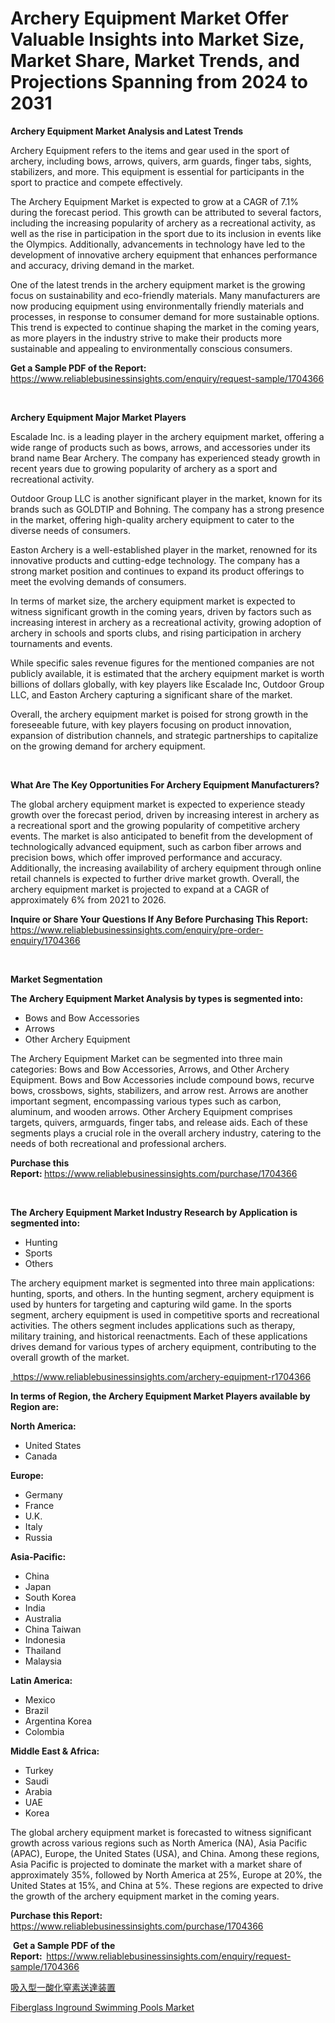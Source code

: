 <p><h1>Archery Equipment Market Offer Valuable Insights into Market Size, Market Share, Market Trends, and Projections Spanning from 2024 to 2031</h1></p><p><strong>Archery Equipment Market Analysis and Latest Trends</strong></p>
<p><p>Archery Equipment refers to the items and gear used in the sport of archery, including bows, arrows, quivers, arm guards, finger tabs, sights, stabilizers, and more. This equipment is essential for participants in the sport to practice and compete effectively.</p><p>The Archery Equipment Market is expected to grow at a CAGR of 7.1% during the forecast period. This growth can be attributed to several factors, including the increasing popularity of archery as a recreational activity, as well as the rise in participation in the sport due to its inclusion in events like the Olympics. Additionally, advancements in technology have led to the development of innovative archery equipment that enhances performance and accuracy, driving demand in the market.</p><p>One of the latest trends in the archery equipment market is the growing focus on sustainability and eco-friendly materials. Many manufacturers are now producing equipment using environmentally friendly materials and processes, in response to consumer demand for more sustainable options. This trend is expected to continue shaping the market in the coming years, as more players in the industry strive to make their products more sustainable and appealing to environmentally conscious consumers.</p></p>
<p><strong>Get a Sample PDF of the Report:&nbsp;</strong> <a href="https://www.reliablebusinessinsights.com/enquiry/request-sample/1704366">https://www.reliablebusinessinsights.com/enquiry/request-sample/1704366</a></p>
<p>&nbsp;</p>
<p><strong>Archery Equipment Major Market Players</strong></p>
<p><p>Escalade Inc. is a leading player in the archery equipment market, offering a wide range of products such as bows, arrows, and accessories under its brand name Bear Archery. The company has experienced steady growth in recent years due to growing popularity of archery as a sport and recreational activity.</p><p>Outdoor Group LLC is another significant player in the market, known for its brands such as GOLDTIP and Bohning. The company has a strong presence in the market, offering high-quality archery equipment to cater to the diverse needs of consumers.</p><p>Easton Archery is a well-established player in the market, renowned for its innovative products and cutting-edge technology. The company has a strong market position and continues to expand its product offerings to meet the evolving demands of consumers.</p><p>In terms of market size, the archery equipment market is expected to witness significant growth in the coming years, driven by factors such as increasing interest in archery as a recreational activity, growing adoption of archery in schools and sports clubs, and rising participation in archery tournaments and events.</p><p>While specific sales revenue figures for the mentioned companies are not publicly available, it is estimated that the archery equipment market is worth billions of dollars globally, with key players like Escalade Inc, Outdoor Group LLC, and Easton Archery capturing a significant share of the market.</p><p>Overall, the archery equipment market is poised for strong growth in the foreseeable future, with key players focusing on product innovation, expansion of distribution channels, and strategic partnerships to capitalize on the growing demand for archery equipment.</p></p>
<p>&nbsp;</p>
<p><strong>What Are The Key Opportunities For Archery Equipment Manufacturers?</strong></p>
<p><p>The global archery equipment market is expected to experience steady growth over the forecast period, driven by increasing interest in archery as a recreational sport and the growing popularity of competitive archery events. The market is also anticipated to benefit from the development of technologically advanced equipment, such as carbon fiber arrows and precision bows, which offer improved performance and accuracy. Additionally, the increasing availability of archery equipment through online retail channels is expected to further drive market growth. Overall, the archery equipment market is projected to expand at a CAGR of approximately 6% from 2021 to 2026.</p></p>
<p><strong>Inquire or Share Your Questions If Any Before Purchasing This Report:</strong> <a href="https://www.reliablebusinessinsights.com/enquiry/pre-order-enquiry/1704366">https://www.reliablebusinessinsights.com/enquiry/pre-order-enquiry/1704366</a></p>
<p>&nbsp;</p>
<p><strong>Market Segmentation</strong></p>
<p><strong>The Archery Equipment Market Analysis by types is segmented into:</strong></p>
<p><ul><li>Bows and Bow Accessories</li><li>Arrows</li><li>Other Archery Equipment</li></ul></p>
<p><p>The Archery Equipment Market can be segmented into three main categories: Bows and Bow Accessories, Arrows, and Other Archery Equipment. Bows and Bow Accessories include compound bows, recurve bows, crossbows, sights, stabilizers, and arrow rest. Arrows are another important segment, encompassing various types such as carbon, aluminum, and wooden arrows. Other Archery Equipment comprises targets, quivers, armguards, finger tabs, and release aids. Each of these segments plays a crucial role in the overall archery industry, catering to the needs of both recreational and professional archers.</p></p>
<p><strong>Purchase this Report:&nbsp;</strong><a href="https://www.reliablebusinessinsights.com/purchase/1704366">https://www.reliablebusinessinsights.com/purchase/1704366</a></p>
<p>&nbsp;</p>
<p><strong>The Archery Equipment Market Industry Research by Application is segmented into:</strong></p>
<p><ul><li>Hunting</li><li>Sports</li><li>Others</li></ul></p>
<p><p>The archery equipment market is segmented into three main applications: hunting, sports, and others. In the hunting segment, archery equipment is used by hunters for targeting and capturing wild game. In the sports segment, archery equipment is used in competitive sports and recreational activities. The others segment includes applications such as therapy, military training, and historical reenactments. Each of these applications drives demand for various types of archery equipment, contributing to the overall growth of the market.</p></p>
<p><a href="https://www.reliablebusinessinsights.com/archery-equipment-r1704366">&nbsp;https://www.reliablebusinessinsights.com/archery-equipment-r1704366</a></p>
<p><strong>In terms of Region, the Archery Equipment Market Players available by Region are:</strong></p>
<p>
    <p> <strong> North America: </strong>
        <ul>
            <li>United States</li>
            <li>Canada</li>
        </ul>
        </p> 
    <p> <strong> Europe: </strong>
        <ul>
            <li>Germany</li>
            <li>France</li>
            <li>U.K.</li>
            <li>Italy</li>
            <li>Russia</li>
        </ul>
        </p> 
    <p> <strong> Asia-Pacific: </strong>
        <ul>
            <li>China</li>
            <li>Japan</li>
            <li>South Korea</li>
            <li>India</li>
            <li>Australia</li>
            <li>China Taiwan</li>
            <li>Indonesia</li>
            <li>Thailand</li>
            <li>Malaysia</li>
        </ul>
        </p> 
    <p> <strong> Latin America: </strong>
        <ul>
            <li>Mexico</li>
            <li>Brazil</li>
            <li>Argentina Korea</li>
            <li>Colombia</li>
        </ul>
        </p> 
    <p> <strong> Middle East & Africa: </strong>
        <ul>
            <li>Turkey</li>
            <li>Saudi</li>
            <li>Arabia</li>
            <li>UAE</li>
            <li>Korea</li>
        </ul>
    </p>
    </p>
<p><p>The global archery equipment market is forecasted to witness significant growth across various regions such as North America (NA), Asia Pacific (APAC), Europe, the United States (USA), and China. Among these regions, Asia Pacific is projected to dominate the market with a market share of approximately 35%, followed by North America at 25%, Europe at 20%, the United States at 15%, and China at 5%. These regions are expected to drive the growth of the archery equipment market in the coming years.</p></p>
<p><strong>Purchase this Report: </strong><a href="https://www.reliablebusinessinsights.com/purchase/1704366">https://www.reliablebusinessinsights.com/purchase/1704366</a></p>
<p>&nbsp;<strong>Get a Sample PDF of the Report:&nbsp;&nbsp;</strong><a href="https://www.reliablebusinessinsights.com/enquiry/request-sample/1704366">https://www.reliablebusinessinsights.com/enquiry/request-sample/1704366</a></p>
<p><strong></strong></p>
<p><p><a href="https://github.com/DanykaKilback/Market-Research-Report-List-1/blob/main/7229302141907.md">吸入型一酸化窒素送達装置</a></p><p><a href="https://github.com/nhteumcc68/Market-Research-Report-List-1/blob/main/fiberglass-inground-swimming-pools-market.md">Fiberglass Inground Swimming Pools Market</a></p></p>